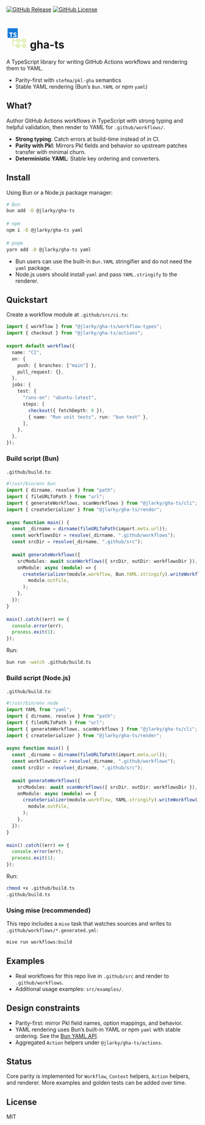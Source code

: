 [![GitHub Release](https://img.shields.io/github/v/release/JLarky/gha-ts?include_prereleases)](https://github.com/JLarky/gha-ts/releases/latest)
[![GitHub License](https://img.shields.io/github/license/JLarky/gha-ts)](https://github.com/JLarky/gha-ts/blob/main/LICENSE)

# <img src="icon.png" alt="gha-ts" width="55"/> gha-ts

A TypeScript library for writing GitHub Actions workflows and rendering them to YAML.

- Parity-first with `stefma/pkl-gha` semantics
- Stable YAML rendering (Bun’s `Bun.YAML` or npm `yaml`)

## What?

Author GitHub Actions workflows in TypeScript with strong typing and helpful validation, then render to YAML for `.github/workflows/`.

- **Strong typing**: Catch errors at build-time instead of in CI.
- **Parity with Pkl**: Mirrors Pkl fields and behavior so upstream patches transfer with minimal churn.
- **Deterministic YAML**: Stable key ordering and converters.

## Install

Using Bun or a Node.js package manager:

```bash
# Bun
bun add -D @jlarky/gha-ts

# npm
npm i -D @jlarky/gha-ts yaml

# pnpm
yarn add -D @jlarky/gha-ts yaml
```

- Bun users can use the built-in `Bun.YAML` stringifier and do not need the `yaml` package.
- Node.js users should install `yaml` and pass `YAML.stringify` to the renderer.

## Quickstart

Create a workflow module at `.github/src/ci.ts`:

```ts
import { workflow } from "@jlarky/gha-ts/workflow-types";
import { checkout } from "@jlarky/gha-ts/actions";

export default workflow({
  name: "CI",
  on: {
    push: { branches: ["main"] },
    pull_request: {},
  },
  jobs: {
    test: {
      "runs-on": "ubuntu-latest",
      steps: [
        checkout({ fetchDepth: 0 }),
        { name: "Run unit tests", run: "bun test" },
      ],
    },
  },
});
```

### Build script (Bun)

`.github/build.ts`:

```ts
#!/usr/bin/env bun
import { dirname, resolve } from "path";
import { fileURLToPath } from "url";
import { generateWorkflows, scanWorkflows } from "@jlarky/gha-ts/cli";
import { createSerializer } from "@jlarky/gha-ts/render";

async function main() {
  const _dirname = dirname(fileURLToPath(import.meta.url));
  const workflowsDir = resolve(_dirname, ".github/workflows");
  const srcDir = resolve(_dirname, ".github/src");

  await generateWorkflows({
    srcModules: await scanWorkflows({ srcDir, outDir: workflowsDir }),
    onModule: async (module) => {
      createSerializer(module.workflow, Bun.YAML.stringify).writeWorkflow(
        module.outFile,
      );
    },
  });
}

main().catch((err) => {
  console.error(err);
  process.exit(1);
});
```

Run:

```bash
bun run -watch .github/build.ts
```

### Build script (Node.js)

`.github/build.ts`:

```ts
#!/usr/bin/env node
import YAML from "yaml";
import { dirname, resolve } from "path";
import { fileURLToPath } from "url";
import { generateWorkflows, scanWorkflows } from "@jlarky/gha-ts/cli";
import { createSerializer } from "@jlarky/gha-ts/render";

async function main() {
  const _dirname = dirname(fileURLToPath(import.meta.url));
  const workflowsDir = resolve(_dirname, ".github/workflows");
  const srcDir = resolve(_dirname, ".github/src");

  await generateWorkflows({
    srcModules: await scanWorkflows({ srcDir, outDir: workflowsDir }),
    onModule: async (module) => {
      createSerializer(module.workflow, YAML.stringify).writeWorkflow(
        module.outFile,
      );
    },
  });
}

main().catch((err) => {
  console.error(err);
  process.exit(1);
});
```

Run:

```bash
chmod +x .github/build.ts
.github/build.ts
```

### Using mise (recommended)

This repo includes a `mise` task that watches sources and writes to `.github/workflows/*.generated.yml`:

```bash
mise run workflows:build
```

## Examples

- Real workflows for this repo live in `.github/src` and render to `.github/workflows`.
- Additional usage examples: `src/examples/`.

## Design constraints

- Parity-first: mirror Pkl field names, option mappings, and behavior.
- YAML rendering uses Bun’s built-in YAML or npm `yaml` with stable ordering. See the [Bun YAML API](https://bun.com/docs/api/yaml).
- Aggregated `Action` helpers under `@jlarky/gha-ts/actions`.

## Status

Core parity is implemented for `Workflow`, `Context` helpers, `Action` helpers, and renderer. More examples and golden tests can be added over time.

## License

MIT
